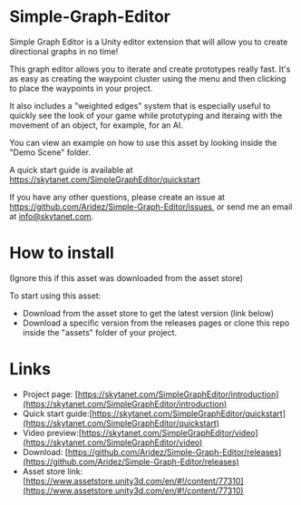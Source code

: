 # Simple-Graph-Editor
Simple Graph Editor is a Unity editor extension that will allow you to create directional graphs in no time!

This graph editor allows you to iterate and create prototypes really fast. It's as easy as creating the waypoint cluster using the menu and then clicking to place the waypoints in your project.

It also includes a "weighted edges" system that is especially useful to quickly see the look of your game while prototyping and iteraing with the movement of an object, for example, for an AI. 

You can view an example on how to use this asset by looking inside the "Demo Scene" folder.

A quick start guide is available at https://skytanet.com/SimpleGraphEditor/quickstart

If you have any other questions, please create an issue at https://github.com/Aridez/Simple-Graph-Editor/issues, or send me an email at info@skytanet.com.

# How to install

(Ignore this if this asset was downloaded from the asset store)

To start using this asset:
- Download from the asset store to get the latest version (link below)
- Download a specific version from the releases pages or clone this repo inside the "assets" folder of your project.

# Links
- Project page: [https://skytanet.com/SimpleGraphEditor/introduction](https://skytanet.com/SimpleGraphEditor/introduction)
- Quick start guide:[https://skytanet.com/SimpleGraphEditor/quickstart](https://skytanet.com/SimpleGraphEditor/quickstart)
- Video preview:[https://skytanet.com/SimpleGraphEditor/video](https://skytanet.com/SimpleGraphEditor/video)
- Download: [https://github.com/Aridez/Simple-Graph-Editor/releases](https://github.com/Aridez/Simple-Graph-Editor/releases)
- Asset store link: [https://www.assetstore.unity3d.com/en/#!/content/77310](https://www.assetstore.unity3d.com/en/#!/content/77310)